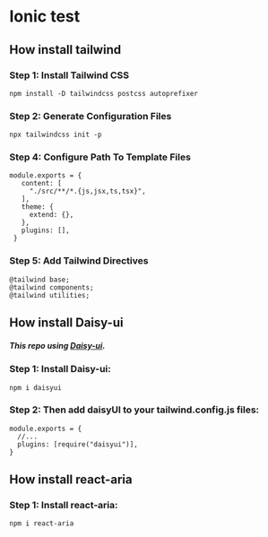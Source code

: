 # Ionic test

## How install tailwind

### Step 1: Install Tailwind CSS
```
npm install -D tailwindcss postcss autoprefixer
```
### Step 2: Generate Configuration Files
```
npx tailwindcss init -p
```

### Step 4: Configure Path To Template Files

```
module.exports = {
   content: [
     "./src/**/*.{js,jsx,ts,tsx}",
   ],
   theme: {
     extend: {},
   },
   plugins: [],
 }
```
### Step 5: Add Tailwind Directives
```
@tailwind base;
@tailwind components;
@tailwind utilities;
```

## How install Daisy-ui
##### This repo using [Daisy-ui](https://daisyui.com/).

### Step 1: Install Daisy-ui:
```
npm i daisyui
```
### Step 2: Then add daisyUI to your tailwind.config.js files:
```
module.exports = {
  //...
  plugins: [require("daisyui")],
}
```

## How install react-aria
### Step 1: Install react-aria:

```
npm i react-aria
```
